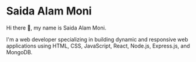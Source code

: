 # Saida Alam Moni

Hi there 👋, my name is Saida Alam Moni.

I'm a web developer specializing in building dynamic and responsive web applications using HTML, CSS, JavaScript, React, Node.js, Express.js, and MongoDB.
